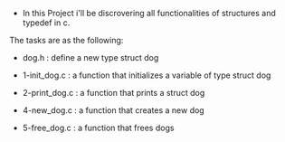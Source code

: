 - In this Project i'll be discrovering all functionalities of structures and typedef in c.

The tasks are as the following:

- dog.h : define a new type struct dog

- 1-init_dog.c : a function that initializes a variable of type struct dog

- 2-print_dog.c : a function that prints a struct dog

- 4-new_dog.c : a function that creates a new dog

- 5-free_dog.c : a function that frees dogs 
